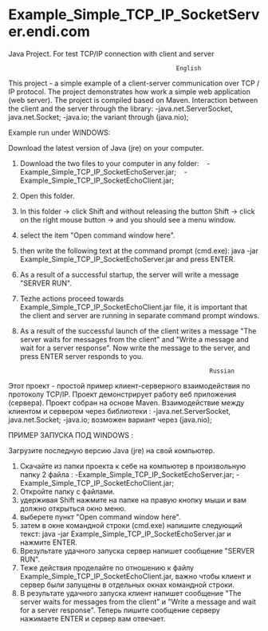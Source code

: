 # Example_Simple_TCP_IP_SocketServer.endi.com

Java Project.
For test TCP/IP connection with client and server

                                                   English

This project - a simple example of a client-server communication over TCP / IP protocol. The project demonstrates how work a simple web application (web server). The project is compiled based on Maven.
Interaction between the client and the server through the library:
-java.net.ServerSocket, java.net.Socket;
-java.io; the variant through (java.nio);

Example run under WINDOWS:

Download the latest version of Java (jre) on your computer.
1. Download the two files to your computer in any folder:
   -Example_Simple_TCP_IP_SocketEchoServer.jar;
   -Example_Simple_TCP_IP_SocketEchoClient.jar;
2. Open this folder.
3. In this folder -> click Shift and without releasing the button Shift -> click on the right mouse button -> and you should see a menu window.
4. select the item "Open command window here".
5. then write the following text at the command prompt (cmd.exe): java -jar Example_Simple_TCP_IP_SocketEchoServer.jar and press ENTER.
6. As a result of a successful startup, the server will write a message "SERVER RUN".
7. Tezhe actions proceed towards Example_Simple_TCP_IP_SocketEchoClient.jar file, it is important that the client and server are running in separate command prompt windows.
8. As a result of the successful launch of the client writes a message "The server waits for messages from the client" and "Write a message and wait for a server response". Now write the message to the server, and press ENTER server responds to you.

                                                            Russian

Этот проект - простой пример клиент-серверного взаимодействия по протоколу TCP/IP. Проект демонстрирует работу веб приложения (сервера). Проект собран на основе Maven. 
Взаимодействие между клиентом и сервером через библиотеки :
-java.net.ServerSocket, java.net.Socket;
-java.io; возможен вариант через (java.nio);

ПРИМЕР ЗАПУСКА ПОД WINDOWS :

Загрузите последную версию Java (jre) на свой компьютер.
1. Скачайте из папки проекта к себе на компьютер в произвольную папку 2 файла :
   -Example_Simple_TCP_IP_SocketEchoServer.jar;
   -Example_Simple_TCP_IP_SocketEchoClient.jar;
2. Откройте папку с файлами.
3. удерживая Shift нажмите на папке на правую кнопку мыши и вам должно открыться окно меню.
4. выберете пункт "Open command window here".
5. затем в окне командной строки (cmd.exe) напишите следующий текст: java -jar Example_Simple_TCP_IP_SocketEchoServer.jar и нажмите ENTER.
6. Врезультате удачного запуска сервер напишет сообщение "SERVER RUN". 
7. Теже действия проделайте по отношению к файлу Example_Simple_TCP_IP_SocketEchoClient.jar, важно чтобы клиент и сервер были запущены в отдельных окнах командной строки.
8. В результате удачного запуска клиент напишет сообщение "The server waits for messages from the client" и "Write a message and wait for a server response". Теперь пишите сообщение серверу нажимаете ENTER и сервер вам отвечает.







